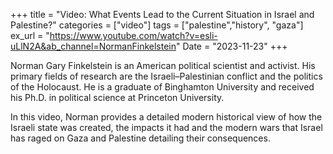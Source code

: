 +++
title = "Video: What Events Lead to the Current Situation in Israel and Palestine?"
categories = ["video"]
tags = ["palestine","history", "gaza"]
ex_url = "https://www.youtube.com/watch?v=esli-uLlN2A&ab_channel=NormanFinkelstein"
Date = "2023-11-23"
+++

Norman Gary Finkelstein is an American political scientist and activist. His primary fields of research are the Israeli–Palestinian conflict and the politics of the Holocaust. He is a graduate of Binghamton University and received his Ph.D. in political science at Princeton University.

In this video, Norman provides a detailed modern historical view of how the Israeli state was created, the impacts it had and the modern wars that Israel has raged on Gaza and Palestine detailing their consequences.
